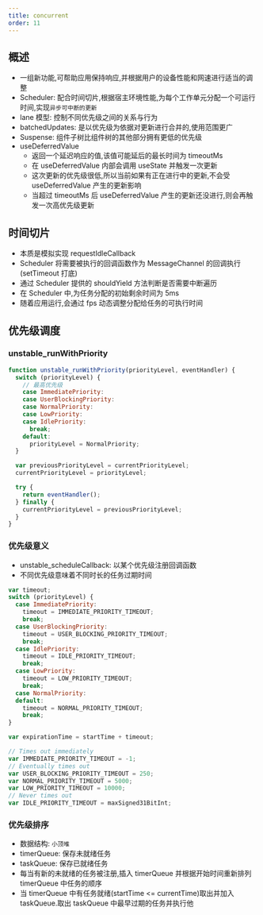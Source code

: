 ```yaml
---
title: concurrent
order: 11
---
```


## 概述

- 一组新功能,可帮助应用保持响应,并根据用户的设备性能和网速进行适当的调整
- Scheduler: 配合时间切片,根据宿主环境性能,为每个工作单元分配一个可运行时间,实现`异步可中断的更新`
- lane 模型: 控制不同优先级之间的关系与行为
- batchedUpdates: 是以优先级为依据对更新进行合并的,使用范围更广
- Suspense: 组件子树比组件树的其他部分拥有更低的优先级
- useDeferredValue
  - 返回一个延迟响应的值,该值可能延后的最长时间为 timeoutMs
  - 在 useDeferredValue 内部会调用 useState 并触发一次更新
  - 这次更新的优先级很低,所以当前如果有正在进行中的更新,不会受 useDeferredValue 产生的更新影响
  - 当超过 timeoutMs 后 useDeferredValue 产生的更新还没进行,则会再触发一次高优先级更新

## 时间切片

- 本质是模拟实现 requestIdleCallback
- Scheduler 将需要被执行的回调函数作为 MessageChannel 的回调执行(setTimeout 打底)
- 通过 Scheduler 提供的 shouldYield 方法判断是否需要中断遍历
- 在 Scheduler 中,为任务分配的初始剩余时间为 5ms
- 随着应用运行,会通过 fps 动态调整分配给任务的可执行时间

## 优先级调度

### unstable_runWithPriority

```js
function unstable_runWithPriority(priorityLevel, eventHandler) {
  switch (priorityLevel) {
    // 最高优先级
    case ImmediatePriority:
    case UserBlockingPriority:
    case NormalPriority:
    case LowPriority:
    case IdlePriority:
      break;
    default:
      priorityLevel = NormalPriority;
  }

  var previousPriorityLevel = currentPriorityLevel;
  currentPriorityLevel = priorityLevel;

  try {
    return eventHandler();
  } finally {
    currentPriorityLevel = previousPriorityLevel;
  }
}
```

### 优先级意义

- unstable_scheduleCallback: 以某个优先级注册回调函数
- 不同优先级意味着不同时长的任务过期时间

```js
var timeout;
switch (priorityLevel) {
  case ImmediatePriority:
    timeout = IMMEDIATE_PRIORITY_TIMEOUT;
    break;
  case UserBlockingPriority:
    timeout = USER_BLOCKING_PRIORITY_TIMEOUT;
    break;
  case IdlePriority:
    timeout = IDLE_PRIORITY_TIMEOUT;
    break;
  case LowPriority:
    timeout = LOW_PRIORITY_TIMEOUT;
    break;
  case NormalPriority:
  default:
    timeout = NORMAL_PRIORITY_TIMEOUT;
    break;
}

var expirationTime = startTime + timeout;

// Times out immediately
var IMMEDIATE_PRIORITY_TIMEOUT = -1;
// Eventually times out
var USER_BLOCKING_PRIORITY_TIMEOUT = 250;
var NORMAL_PRIORITY_TIMEOUT = 5000;
var LOW_PRIORITY_TIMEOUT = 10000;
// Never times out
var IDLE_PRIORITY_TIMEOUT = maxSigned31BitInt;
```

### 优先级排序

- 数据结构: `小顶堆`
- timerQueue: 保存未就绪任务
- taskQueue: 保存已就绪任务
- 每当有新的未就绪的任务被注册,插入 timerQueue 并根据开始时间重新排列 timerQueue 中任务的顺序
- 当 timerQueue 中有任务就绪(startTime <= currentTime)取出并加入 taskQueue.取出 taskQueue 中最早过期的任务并执行他
